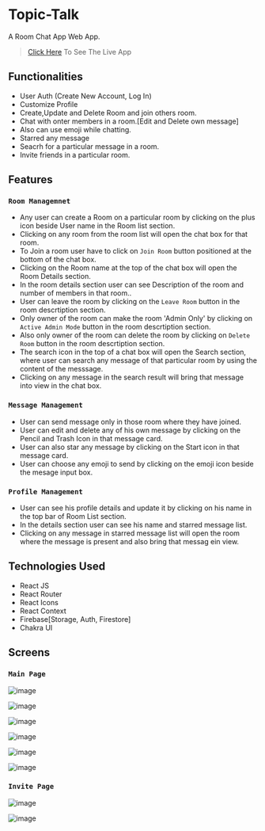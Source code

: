 # Topic-Talk

A Room Chat App Web App.

>[Click Here](https://topic-talk.netlify.app/) To See The Live App

## Functionalities

- User Auth (Create New Account, Log In)
- Customize Profile
- Create,Update and Delete Room and join others room.
- Chat with onter members in a room.[Edit and Delete own message]
- Also can use emoji while chatting.
- Starred any message
- Seacrh for a particular message in a room.
- Invite friends in a particular room.

## Features

### `Room Managemnet`

- Any user can create a Room on a particular room by clicking on the plus icon beside User name in the Room list section.
- Clicking on any room from the room list will open the chat box for that room.
- To Join a room user have to click on `Join Room` button positioned at the bottom of the chat box.
- Clicking on the Room name at the top of the chat box will open the Room Details section.
- In the room details section user can see Description of the room and number of members in that room..
- User can leave the room by clicking on the `Leave Room` button in the room descrtiption section.
- Only owner of the room can make the room 'Admin Only' by clicking on `Active Admin Mode` button in the room descrtiption section.
- Also only owner of the room can delete the room  by clicking on `Delete Room` button in the room descrtiption section.
- The search icon in the top of a chat box will open the Search section, where user can search any message of that particular room by using the content of the messsage.
- Clicking on any message in the search result will bring that message into view in the chat box.

### `Message Management`

- User can send message only in those room where they have joined.
- User can edit and delete any of his own message by clicking on the Pencil and Trash Icon in that message card.
- User can also star any message by clicking on the Start icon in that message card.
- User can choose any emoji to send by clicking on the emoji icon beside the mesage input box.

### `Profile Management`

- User can see his profile details and update it by clicking on his name in the top bar of Room List section.
- In the details section user can see his name and starred message list.
- Clicking on any message in starred message list will open the room where the message is present and also bring that messag ein view.


## Technologies Used

- React JS
- React Router
- React Icons
- React Context
- Firebase[Storage, Auth, Firestore]
- Chakra UI


## Screens

### `Main Page`

![image](https://user-images.githubusercontent.com/94280354/184871010-67926b92-c384-4e67-93d9-4b3533b19629.png)


![image](https://user-images.githubusercontent.com/94280354/184871164-509829d1-b21e-44ea-a8da-6ce248da33e3.png)


![image](https://user-images.githubusercontent.com/94280354/184871269-33852a78-b5a4-4d34-8898-c9d79deed859.png)


![image](https://user-images.githubusercontent.com/94280354/184871334-810dbe7a-0e16-4dd2-9c86-63cf868b5b0d.png)


![image](https://user-images.githubusercontent.com/94280354/184871407-a7d05a2d-3ec0-43c6-a32f-e023ddf81527.png)


![image](https://user-images.githubusercontent.com/94280354/184871469-bddda978-f6cf-40a4-8962-8016a286ad2d.png)


### `Invite Page`

![image](https://user-images.githubusercontent.com/94280354/184871688-273adb66-6651-48d1-843f-6d90afca2257.png)


![image](https://user-images.githubusercontent.com/94280354/184871796-0ca91717-22d6-43e3-8b4f-e8f1a8050367.png)

